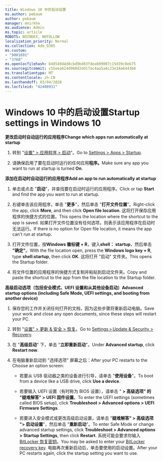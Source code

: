 ```yaml
---
title: Windows 10 中的启动设置
ms.author: pebaum
author: pebaum
manager: mnirkhe
ms.audience: Admin
ms.topic: article
ROBOTS: NOINDEX, NOFOLLOW
localization_priority: Normal
ms.collection: Adm_O365
ms.custom:
- "9001691"
- "3768"
ms.openlocfilehash: b4854944d8cbd9bd83fdea609007c15d39c8eb75
ms.sourcegitcommit: c55eea624d960d2dd17ac4aa5a4c23e34e6443b8
ms.translationtype: MT
ms.contentlocale: zh-CN
ms.lasthandoff: 03/04/2020
ms.locfileid: "42408931"
---
```

# <a name="startup-settings-in-windows-10"></a><span data-ttu-id="4e8f6-102">Windows 10 中的启动设置</span><span class="sxs-lookup"><span data-stu-id="4e8f6-102">Startup settings in Windows 10</span></span>

<span data-ttu-id="4e8f6-103">**更改启动时自动运行的应用程序**</span><span class="sxs-lookup"><span data-stu-id="4e8f6-103">**Change which apps run automatically at startup**</span></span>

1. <span data-ttu-id="4e8f6-104">转到 "[设置" > 应用程序 > 启动](ms-settings:startupapps?activationSource=GetHelp)"。</span><span class="sxs-lookup"><span data-stu-id="4e8f6-104">Go to [Settings > Apps > Startup](ms-settings:startupapps?activationSource=GetHelp).</span></span>

2. <span data-ttu-id="4e8f6-105">请确保启用了要在启动时运行的任何应用**程序。**</span><span class="sxs-lookup"><span data-stu-id="4e8f6-105">Make sure any app you want to run at startup is turned **On**.</span></span>

<span data-ttu-id="4e8f6-106">**添加在启动时自动运行的应用程序**</span><span class="sxs-lookup"><span data-stu-id="4e8f6-106">**Add an app to run automatically at startup**</span></span>

1. <span data-ttu-id="4e8f6-107">单击或点击 "**启动**"，并查找要在启动时运行的应用程序。</span><span class="sxs-lookup"><span data-stu-id="4e8f6-107">Click or tap **Start** and find the app you want to run at startup.</span></span>

2. <span data-ttu-id="4e8f6-108">右键单击该应用程序，单击 "**更多**"，然后单击 "**打开文件位置**"。</span><span class="sxs-lookup"><span data-stu-id="4e8f6-108">Right-click the app, click **More**, and then click **Open file location**.</span></span> <span data-ttu-id="4e8f6-109">这将打开保存应用程序的快捷方式的位置。</span><span class="sxs-lookup"><span data-stu-id="4e8f6-109">This opens the location where the shortcut to the app is saved.</span></span> <span data-ttu-id="4e8f6-110">如果打开文件位置没有任何选项，则表示该应用程序在启动时无法运行。</span><span class="sxs-lookup"><span data-stu-id="4e8f6-110">If there is no option for Open file location, it means the app can't run at startup.</span></span>

3. <span data-ttu-id="4e8f6-111">打开文件位置，按**Windows 徽标键 + R**，键入**shell： startup**，然后单击 **"确定"**。</span><span class="sxs-lookup"><span data-stu-id="4e8f6-111">With the file location open, press the **Windows logo key  + R**, type **shell:startup**, then click **OK**.</span></span> <span data-ttu-id="4e8f6-112">这将打开 "启动" 文件夹。</span><span class="sxs-lookup"><span data-stu-id="4e8f6-112">This opens the Startup folder.</span></span>

4. <span data-ttu-id="4e8f6-113">将文件位置的应用程序的快捷方式复制并粘贴到启动文件夹。</span><span class="sxs-lookup"><span data-stu-id="4e8f6-113">Copy and paste the shortcut to the app from the file location to the Startup folder.</span></span>

<span data-ttu-id="4e8f6-114">**高级启动选项（包括安全模式、UEFI 设置和从其他设备启动）**</span><span class="sxs-lookup"><span data-stu-id="4e8f6-114">**Advanced startup options (including Safe Mode, UEFI settings, and booting from another device)**</span></span>

1. <span data-ttu-id="4e8f6-115">保存您的工作并关闭任何打开的文档，因为这些步骤将重新启动电脑。</span><span class="sxs-lookup"><span data-stu-id="4e8f6-115">Save your work and close any open documents, since these steps will restart your PC.</span></span>

2. <span data-ttu-id="4e8f6-116">转到 "[设置" > 更新 & 安全 > 恢复](ms-settings:recovery?activationSource=GetHelp)。</span><span class="sxs-lookup"><span data-stu-id="4e8f6-116">Go to [Settings > Update & Security > Recovery](ms-settings:recovery?activationSource=GetHelp).</span></span>

3. <span data-ttu-id="4e8f6-117">在 "**高级启动**" 下，单击 "**立即重新启动**"。</span><span class="sxs-lookup"><span data-stu-id="4e8f6-117">Under **Advanced startup**, click **Restart now**.</span></span> 

4. <span data-ttu-id="4e8f6-118">在电脑重新启动到 "选择选项" 屏幕之后：</span><span class="sxs-lookup"><span data-stu-id="4e8f6-118">After your PC restarts to the Choose an option screen:</span></span>

    - <span data-ttu-id="4e8f6-119">若要从 USB 驱动器之类的设备进行引导，请单击 "**使用设备**"。</span><span class="sxs-lookup"><span data-stu-id="4e8f6-119">To boot from a device like a USB drive, click **Use a device**.</span></span>

    - <span data-ttu-id="4e8f6-120">若要输入 UEFI 设置（有时称为 BIOS 设置），请单击 " **> 高级选项" 的 "疑难解答" > UEFI 固件设置**。</span><span class="sxs-lookup"><span data-stu-id="4e8f6-120">To enter the UEFI settings (sometimes called BIOS setup), click **Troubleshoot > Advanced options > UEFI Firmware Settings**.</span></span> 

    - <span data-ttu-id="4e8f6-121">若要进入安全模式或更改高级启动设置，请单击 "**疑难解答" > 高级选项 "> 启动设置**"，然后单击 "**重新启动**"。</span><span class="sxs-lookup"><span data-stu-id="4e8f6-121">To enter Safe Mode or change advanced startup settings, click **Troubleshoot > Advanced options > Startup Settings**, then click **Restart**.</span></span> <span data-ttu-id="4e8f6-122">系统可能会要求你输入[BitLocker 恢复密钥](https://support.microsoft.com/help/4026181/windows-10-find-my-bitlocker-recovery-key)。</span><span class="sxs-lookup"><span data-stu-id="4e8f6-122">You may be asked to enter your [BitLocker recovery key](https://support.microsoft.com/help/4026181/windows-10-find-my-bitlocker-recovery-key).</span></span> <span data-ttu-id="4e8f6-123">电脑再次重新启动后，单击要使用的启动设置。</span><span class="sxs-lookup"><span data-stu-id="4e8f6-123">After your PC restarts again, click the startup setting you want to use.</span></span>